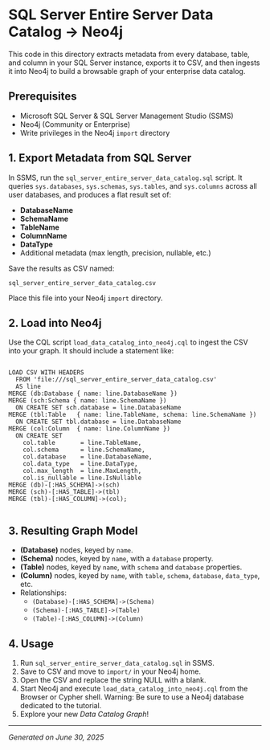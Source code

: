 <!DOCTYPE html>
<html lang="en">

<body>
  <h1>SQL Server Entire Server Data Catalog → Neo4j</h1>

  <p>
    This code in this directory extracts metadata from every database, table, and column in your SQL Server instance,
    exports it to CSV, and then ingests it into Neo4j to build a browsable graph of your enterprise data catalog.
  </p>

  <h2>Prerequisites</h2>
  <ul>
    <li>Microsoft SQL Server &amp; SQL Server Management Studio (SSMS)</li>
    <li>Neo4j (Community or Enterprise)</li>
    <li>Write privileges in the Neo4j <code>import</code> directory</li>
  </ul>

  <h2>1. Export Metadata from SQL Server</h2>
  <p>
    In SSMS, run the <code>sql_server_entire_server_data_catalog.sql</code> script. It queries
    <code>sys.databases</code>, <code>sys.schemas</code>, <code>sys.tables</code>, and
    <code>sys.columns</code> across all user databases, and produces a flat result set of:
  </p>
  <ul>
    <li><strong>DatabaseName</strong></li>
    <li><strong>SchemaName</strong></li>
    <li><strong>TableName</strong></li>
    <li><strong>ColumnName</strong></li>
    <li><strong>DataType</strong></li>
    <li>Additional metadata (max length, precision, nullable, etc.)</li>
  </ul>
  <p>
    Save the results as CSV named:
  </p>
  <pre><code>sql_server_entire_server_data_catalog.csv</code></pre>
  <p>
    Place this file into your Neo4j <code>import</code> directory.
  </p>

  <h2>2. Load into Neo4j</h2>
  <p>
    Use the CQL script <code>load_data_catalog_into_neo4j.cql</code> to ingest the CSV into your graph.
    It should include a statement like:
  </p>
  <pre><code>
LOAD CSV WITH HEADERS
  FROM 'file:///sql_server_entire_server_data_catalog.csv'
  AS line
MERGE (db:Database { name: line.DatabaseName })
MERGE (sch:Schema { name: line.SchemaName })
  ON CREATE SET sch.database = line.DatabaseName
MERGE (tbl:Table   { name: line.TableName, schema: line.SchemaName })
  ON CREATE SET tbl.database = line.DatabaseName
MERGE (col:Column  { name: line.ColumnName })
  ON CREATE SET
    col.table       = line.TableName,
    col.schema      = line.SchemaName,
    col.database    = line.DatabaseName,
    col.data_type   = line.DataType,
    col.max_length  = line.MaxLength,
    col.is_nullable = line.IsNullable
MERGE (db)-[:HAS_SCHEMA]->(sch)
MERGE (sch)-[:HAS_TABLE]->(tbl)
MERGE (tbl)-[:HAS_COLUMN]->(col);
  </code></pre>

  <h2>3. Resulting Graph Model</h2>
  <ul>
    <li><strong>(Database)</strong> nodes, keyed by <code>name</code>.</li>
    <li><strong>(Schema)</strong> nodes, keyed by <code>name</code>, with a <code>database</code> property.</li>
    <li><strong>(Table)</strong> nodes, keyed by <code>name</code>, with <code>schema</code> and <code>database</code> properties.</li>
    <li><strong>(Column)</strong> nodes, keyed by <code>name</code>, with <code>table</code>, <code>schema</code>, <code>database</code>, <code>data_type</code>, etc.</li>
    <li>Relationships:
      <ul>
        <li><code>(Database)-[:HAS_SCHEMA]->(Schema)</code></li>
        <li><code>(Schema)-[:HAS_TABLE]->(Table)</code></li>
        <li><code>(Table)-[:HAS_COLUMN]->(Column)</code></li>
      </ul>
    </li>
  </ul>

  <h2>4. Usage</h2>
  <ol>
    <li>Run <code>sql_server_entire_server_data_catalog.sql</code> in SSMS.</li>
    <li>Save to CSV and move to <code>import/</code> in your Neo4j home.</li>
    <li>Open the CSV and replace the string NULL with a blank.
    <li>Start Neo4j and execute <code>load_data_catalog_into_neo4j.cql</code> from the Browser or Cypher shell. Warning: Be sure to use a Neo4j database dedicated to the tutorial.</li>
    <li>Explore your new <em>Data Catalog Graph</em>!</li>
  </ol>

  <hr>
  <p><em>Generated on June 30, 2025</em></p>
</body>
</html>
